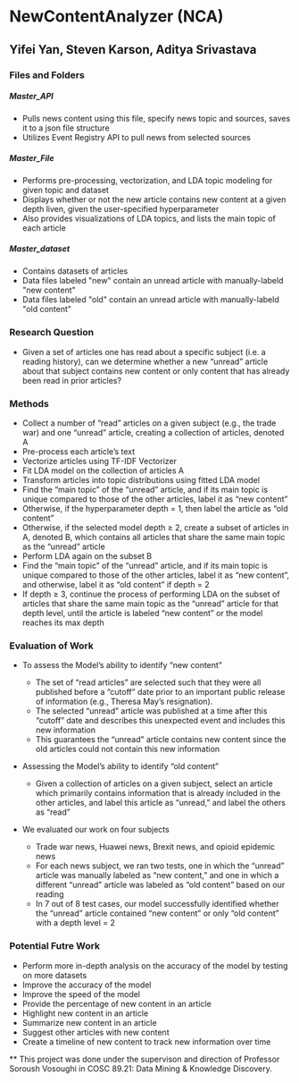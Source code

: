 # NewContentAnalyzer (NCA)

## Yifei Yan, Steven Karson, Aditya Srivastava

### Files and Folders
##### Master_API
- Pulls news content using this file, specify news topic and sources, saves it to a json file structure
- Utilizes Event Registry API to pull news from selected sources

##### Master_File
- Performs pre-processing, vectorization, and LDA topic modeling for given topic and dataset
- Displays whether or not the new article contains new content at a given depth liven, given the user-specified hyperparameter
- Also provides visualizations of LDA topics, and lists the main topic of each article

##### Master_dataset
- Contains datasets of articles
- Data files labeled "new" contain an unread article with manually-labeld "new content"
- Data files labeled "old" contain an unread article with manually-labeld "old content"

### Research Question
- Given a set of articles one has read about a specific subject (i.e. a reading history), can we determine whether a new “unread” article about that subject contains new content or only content that has already been read in prior articles?

### Methods
- Collect a number of “read” articles on a given subject (e.g., the trade war) and one “unread” article, creating a collection of articles, denoted A
- Pre-process each article’s text
- Vectorize articles using TF-IDF Vectorizer
- Fit LDA model on the collection of articles A
- Transform articles into topic distributions using fitted LDA model
- Find the “main topic” of the “unread” article, and if its main topic is unique compared to those of the other articles, label it as “new content”
- Otherwise, if the hyperparameter depth = 1, then label the article as “old content”
- Otherwise, if the selected model depth ≥ 2, create a subset of articles in A, denoted B, which contains all articles that share the same main topic as the “unread” article
- Perform LDA again on the subset B
- Find the “main topic” of the “unread” article, and if its main topic is unique compared to those of the other articles, label it as “new content”, and otherwise, label it as “old content” if depth = 2
- If depth ≥ 3, continue the process of performing LDA on the subset of articles that share the same main topic as the “unread” article for that depth level, until the article is labeled “new content” or the model reaches its max depth

### Evaluation of Work
- To assess the Model’s ability to identify “new content”
	- The set of “read articles” are selected such that they were all published before a “cutoff” date prior to an important public release of information (e.g., Theresa May’s resignation). 
	- The selected “unread” article was published at a time after this “cutoff” date and describes this unexpected event and includes this new information
	- This guarantees the “unread” article contains new content since the old articles could not contain this new information

- Assessing the Model’s ability to identify “old content”
	- Given a collection of articles on a given subject, select an article which primarily contains information that is already included in the other articles, and label this article as “unread,” and label the others as “read”

- We evaluated our work on four subjects
	- Trade war news, Huawei news, Brexit news, and opioid epidemic news
	- For each news subject, we ran two tests, one in which the “unread” article was manually labeled as “new content,” and one in which a different “unread” article was labeled as “old content” based on our reading
	- In 7 out of 8 test cases, our model successfully identified whether the “unread” article contained “new content” or only “old content” with a depth level = 2

### Potential Futre Work
- Perform more in-depth analysis on the accuracy of the model by testing on more datasets
- Improve the accuracy of the model
- Improve the speed of the model
- Provide the percentage of new content in an article
- Highlight new content in an article
- Summarize new content in an article
- Suggest other articles with new content
- Create a timeline of new content to track new information over time


** This project was done under the supervison and direction of Professor Soroush Vosoughi in COSC 89.21: Data Mining & Knowledge Discovery.